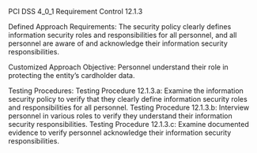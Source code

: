 PCI DSS 4_0_1 Requirement Control 12.1.3

Defined Approach Requirements:
The security policy clearly defines information security roles and responsibilities for all personnel, and all personnel are aware of and acknowledge their information security responsibilities.

Customized Approach Objective:
Personnel understand their role in protecting the entity’s cardholder data.

Testing Procedures:
Testing Procedure 12.1.3.a: Examine the information security policy to verify that they clearly define information security roles and responsibilities for all personnel.
Testing Procedure 12.1.3.b: Interview personnel in various roles to verify they understand their information security responsibilities.
Testing Procedure 12.1.3.c: Examine documented evidence to verify personnel acknowledge their information security responsibilities.
